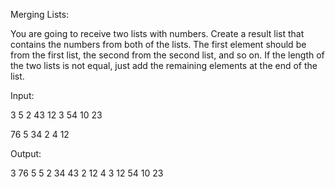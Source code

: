 Merging Lists:


You are going to receive two lists with numbers. Create a result list that contains the numbers from both of the lists. The first element should be from the first list, the second from the second list, and so on. If the length of the two lists is not equal, just add the remaining elements at the end of the list.


Input:                   


3 5 2 43 12 3 54 10 23

76 5 34 2 4 12


Output:


3 76 5 5 2 34 43 2 12 4 3 12 54 10 23